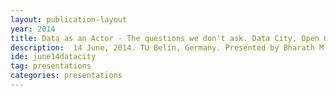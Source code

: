 ```yaml
---
layout: publication-layout
year: 2014
title: Data as an Actor - The questions we don't ask. Data City, Open City, Our City, German Indian Conference.
description:  14 June, 2014. TU Belin, Germany. Presented by Bharath M. Palavalli.
ide: june14datacity
tag: presentations
categories: presentations
---
```

